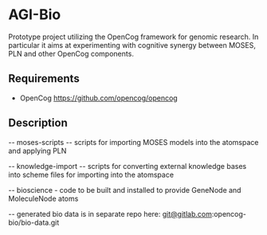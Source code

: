 AGI-Bio
=======

Prototype project utilizing the OpenCog framework for genomic
research. In particular it aims at experimenting with cognitive
synergy between MOSES, PLN and other OpenCog components.

Requirements
------------

- OpenCog https://github.com/opencog/opencog

Description
-----------

-- moses-scripts -- scripts for importing MOSES models into the atomspace
   and applying PLN

-- knowledge-import -- scripts for converting external knowledge bases into
   scheme files for importing into the atomspace

-- bioscience - code to be built and installed to provide GeneNode and MoleculeNode atoms

-- generated bio data is in separate repo here: git@gitlab.com:opencog-bio/bio-data.git
